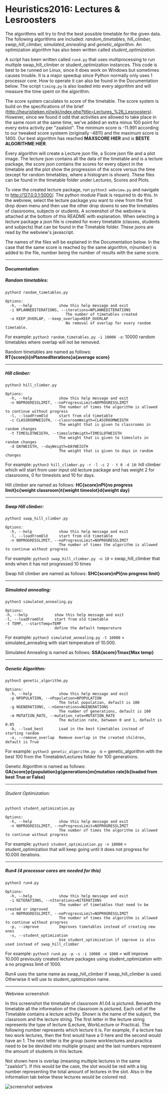 # Heuristics2016: Lectures & Lesroosters

The algorithms will try to find the best possible timetable for the given data.
The following algorithms are included: *random_timetables, hill_climber,
swap_hill_climber, simulated_annealing* and *genetic_algorithm*. An optimization
algorithm has also been written called *student_optimization*.

A script has been written called ```run4.py``` that uses multiprocessing to run multiple swap_hill_climber or student_optimization instances. This code is best to be runned on Linux, since it does work on Windows but sometimes causes trouble. It is a major speedup since Python normally only uses 1 processor core. How to operate it can also be found in the Documentation below. The script ```timing.py``` is also loaded into every algorithm and will measure the time spent on the algorithm.

The score system caculates to score of the timetable. The score system is build on the specifications
of the brief (http://heuristieken.nl/wiki/index.php?title=Lectures_%26_Lesroosters). However, since we found it odd that activities are allowed to take place in the same room at the same time, we've added an extra minus 100 point for every extra activity per "zaalslot".
The minimum score is -11.991 according to our tweaked score systeem (originally -4811) and the maximum score is 1400. Our best algorithm has reached **MAXSCORE HIER**
and is **BESTE ALGORITHME HIER**.


Every algorithm will create a Lecture json file, a Score json file and a plot image. The lecture json contains all the data of the timetable and is a lecture package, the score json contains the scores for every object in the timetable and the plot show the progression of the score versus the time (except for random timetables, where a histogram is shown). These files can be found in the timetable folder under Lectures, Scores and Plots.

To view the created lecture package, run ```python3 webview.py``` and navigate to http://127.0.0.1:5000/. The python module Flask is required to do this. In the webview, select the lecture package you want to view from the first drop down menu and then use the other drop downs to see the timetables of classrooms, subjects or students. A screenshot of the webview is attached at the bottom of this README with explanation. When selecting a lecture package a json file is created for every timetable (classes, students and subjects) that can be found in the Timetable folder. These jsons are read by the webview's javascript.

The names of the files will be explained in the Documentation below. In the case that the same score is reached by the same algorithm, n{number} is added to the file, number being the number of results with the same score.

---

#### Documentation:

##### Random timetables:

```python3 random_timetables.py```

```
Options:
  -h, --help            show this help message and exit
  -i NPLANNEDITERATIONS, --iterations=NPLANNEDITERATIONS
                           The number of timetables created
  -o KEEP_OVERLAP, --keep_overlap=KEEP_OVERLAP
                           No removal of overlap for every random timetable.
```

For example: ```python3 random_timetables.py -i 10000 -o```: 10000 random timetables where overlap will not be removed.

Random timetables are named as follows:
**RT{score}i{nPlannedIterations}a{average score}**

---

##### Hill climber:

```python3 hill_climber.py```

```
Options:
  -h, --help            show this help message and exit
  -n NOPROGRESSLIMIT, --noProgressLimit=NOPROGRESSLIMIT
                        The number of times the algorithm is allowed to continue without progress
  -l, --loadFromOld     start from old timetable
  -c CLASSROOMWEIGTH, --classroomWeigth=CLASSROOMWEIGTH
                        The weight that is given to classrooms in random changes
  -t TIMESLOTWEIGTH, --timeslotWeigth=TIMESLOTWEIGTH
                        The weight that is given to timeslots in random changes
  -d DAYWEIGTH, --dayWeigth=DAYWEIGTH
                        The weight that is given to days in random changes
```

For example: ```python3 hill_climber.py -r -l -c 2 - t 0 -d 10```: hill climber which will start from user input old lecture package and has weight 2 for classrooms, 0 for timeslots and 10 for days.

Hill climber are named as follows:
**HC{score}nPl{no progress limit}c{weight classroom}t{weight timeslot}d{weight day}**

---

##### Swap Hill climber:

```python3 swap_hill_climber.py```

```
Options:
  -h, --help            show this help message and exit
  -l, --loadFromOld     start from old timetable
  -n NOPROGRESSLIMIT, --noProgressLimit=NOPROGRESSLIMIT
                        The number of times the algorithm is allowed to continue without progress
```

For example: ```python3 swap_hill_climber.py -n 10``` = swap_hill_climber that ends when it has not progressed 10 times

Swap hill climber are named as follows:
**SHC{score}nPl{no progress limit}**

---

##### Simulated annealing:

```python3 simulated_annealing.py```

```
Options:
-h, --help            show this help message and exit
-l, --loadFromOld     start from old timetable
-t TEMP, --startTemp=TEMP
                      define the default temperature
```

For example: ```python3 simulated_annealing.py -t 10000``` = simulated_annealing with start temperature of 10.000.

Simulated Annealing is named as follows:
**SSA{score}Tmax{Max temp}**

---

##### Genetic Algorithm:

```python3 genetic_algorithm.py```

```
Options:
  -h, --help            show this help message and exit
  -p NPOPULATION, --nPopulation=NPOPULATION
                        The total population, default is 100
  -g NGENERATIONS, --nGenerations=NGENERATIONS
                        The number of generations, default is 100
  -m MUTATION_RATE, --mutation_rate=MUTATION_RATE
                        The mutation rate, between 0 and 1, default is 0.05
  -b, --load_best       Load in the best timetables instead of starting random
  -o, --remove_overlap  Remove overlap in the created children, default is True
```

For example: ```python3 genetic_algorithm.py -b``` =  genetic_algorithm with the best 100 from the Timetable/Lectures folder for 100 generations.

Genetic Algorithm is named as follows:
**GA{score}p{population}g{generations}m{mutation rate}b{loaded from best True or False}**

---

###### Student Optimization:

```python3 student_optimization.py```

```
Options:
  -h, --help            show this help message and exit
  -n NOPROGRESSLIMIT, --noProgressLimit=NOPROGRESSLIMIT
                        The number of times the algorithm is allowed to continue without progress
```

For example: ```python3 student_optimization.py -n 10000``` = student_optimization that will keep going until it does not progress for 10.000 iterations.

---

##### Run4 (4 processor cores are needed for this)

```python3 run4.py```

```
Options:
  -h, --help            show this help message and exit
  -i NITERATIONS, --nIterations=NITERATIONS
                        The number of timetables that need to be created or improved
  -n NOPROGRESSLIMIT, --noProgressLimit=NOPROGRESSLIMIT
                        The number of times the algorithm is allowed to continue without progress
  -p, --improve         Improves timetables instead of creating new ones
  -s, --student_optimization
                        Use student_optimization if improve is also used instead of swap_hill_climber

```
For example: ```python3 run4.py -p -s -i 10000 -n 1000``` = will improve 10.000 previously created lecture packages using student_optimization with a no progress limit of 1000.  

Run4 uses the same name as swap_hill_climber if swap_hill_climber is used. Otherwise it will use to student_optimization name.


---


Webview screenshot:

In this screenshot the timetable of classroom A1.04 is pictured. Beneath the timetable all the information of the classroom is pictured. Each cell of the Timetable contains a lecture activity. Shown is the name of the subject, the classroom and the lecture string. The first letter in the lecture string represents the type of lecture (Lecture, WorkLecture or Practica). The following number represents which lecture it is. For example, if a lecture has two work lectures, then the first would have a 0 here and the second would have an 1. The next letter is the group (some worklectures and practica need to be be devided into multiple groups) and the last numbers represent the amount of students in this lecture.

Not shown here is overlap (meaning multiple lectures in the same "zaalslot"). If this would be the case, the slot would be red with a big number representing the total amount of lectures in the slot. Also in the information tab below these lectures would be colored red.

![](https://raw.githubusercontent.com/MangoDream1/Heuristics2016/master/screenshots/webview_example.png "screenshot webview")
